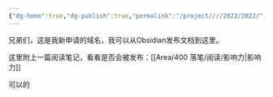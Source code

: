 ```yaml
---
{"dg-home":true,"dg-publish":true,"permalink":"/project////2022/2022/","tags":"gardenEntry","dgHomeLink":false,"dgPassFrontmatter":true}
---
```



兄弟们，这是我新申请的域名，我可以从Obsidian发布文档到这里。

这里附上一篇阅读笔记，看看是否会被发布：[[Area/400 落笔/阅读/影响力|影响力]]

可以的






